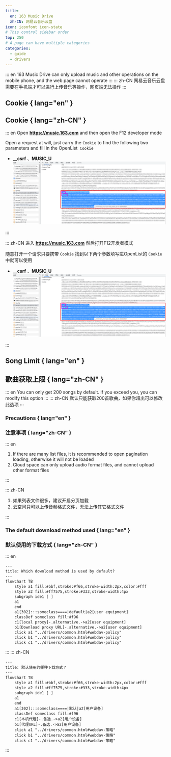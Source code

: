 ```yaml
---
title:
  en: 163 Music Drive
  zh-CN: 网易云音乐云盘
icon: iconfont icon-state
# This control sidebar order
top: 250
# A page can have multiple categories
categories:
  - guide
  - drivers
---
```


::: en
163 Music Drive can only upload music and other operations on the mobile phone, and the web page cannot operate
:::
::: zh-CN
网易云音乐云盘需要在手机端才可以进行上传音乐等操作，网页端无法操作
:::

## Cookie { lang="en" }

## Cookie { lang="zh-CN" }

::: en
Open **https://music.163.com** and then open the F12 developer mode

Open a request at will, just carry the `Cookie` to find the following two parameters and fill in the OpenList` Cookie`

- **\_\_csrf** 、**MUSIC_U**
  ![](/img/drivers/163/163_cookie.png)

:::

::: zh-CN
进入 **https://music.163.com** 然后打开F12开发者模式

随意打开一个请求只要携带 `Cookie` 找到以下两个参数填写进OpenList的 `Cookie` 中就可以使用

- **\_\_csrf** 、**MUSIC_U**
  ![](/img/drivers/163/163_cookie.png)

:::

## Song Limit { lang="en" }

## 歌曲获取上限 { lang="zh-CN" }

::: en
You can only get 200 songs by default. If you exceed you, you can modify this option
:::
::: zh-CN
默认只能获取200首歌曲，如果你超出可以修改此选项
:::

### Precautions { lang="en" }

### 注意事项 { lang="zh-CN" }

::: en

1. If there are many list files, it is recommended to open pagination loading, otherwise it will not be loaded
2. Cloud space can only upload audio format files, and cannot upload other format files

:::

::: zh-CN

1. 如果列表文件很多，建议开启分页加载
2. 云空间只可以上传音频格式文件，无法上传其它格式文件

:::

### The default download method used { lang="en" }

### 默认使用的下载方式 { lang="zh-CN" }

::: en

```mermaid
---
title: Which download method is used by default?
---
flowchart TB
    style a1 fill:#bbf,stroke:#f66,stroke-width:2px,color:#fff
    style a2 fill:#ff7575,stroke:#333,stroke-width:4px
    subgraph ide1 [ ]
    a1
    end
    a1[302]:::someclass====|default|a2[user equipment]
    classDef someclass fill:#f96
    c1[local proxy]-.alternative.->a2[user equipment]
    b1[Download proxy URL]-.alternative.->a2[user equipment]
    click a1 "../drivers/common.html#webdav-policy"
    click b1 "../drivers/common.html#webdav-policy"
    click c1 "../drivers/common.html#webdav-policy"
```

:::
::: zh-CN

```mermaid
---
title: 默认使用的哪种下载方式？
---
flowchart TB
    style a1 fill:#bbf,stroke:#f66,stroke-width:2px,color:#fff
    style a2 fill:#ff7575,stroke:#333,stroke-width:4px
    subgraph ide1 [ ]
    a1
    end
    a1[302]:::someclass====|默认|a2[用户设备]
    classDef someclass fill:#f96
    c1[本机代理]-.备选.->a2[用户设备]
    b1[代理URL]-.备选.->a2[用户设备]
    click a1 "../drivers/common.html#webdav-策略"
    click b1 "../drivers/common.html#webdav-策略"
    click c1 "../drivers/common.html#webdav-策略"
```

:::
